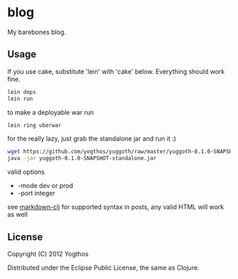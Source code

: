# blog

My barebones blog. 

## Usage

If you use cake, substitute 'lein' with 'cake' below. Everything should work fine.

```bash
lein deps
lein run
```

to make a deployable war run

```bash
lein ring uberwar
```

for the really lazy, just grab the standalone jar and run it :)

```bash
wget https://github.com/yogthos/yuggoth/raw/master/yuggoth-0.1.0-SNAPSHOT-standalone.jar
java -jar yuggoth-0.1.0-SNAPSHOT-standalone.jar
```

valid options

* -mode dev or prod
* -port integer


see [markdown-clj](https://github.com/yogthos/markdown-clj) for supported syntax in posts, any valid HTML will work as well


## License

Copyright (C) 2012 Yogthos

Distributed under the Eclipse Public License, the same as Clojure.

